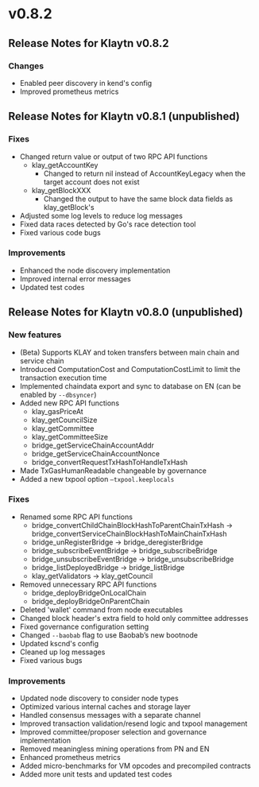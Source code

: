 # v0.8.2

## Release Notes for Klaytn v0.8.2 <a href="#release-notes-for-klaytn-v0-8-2" id="release-notes-for-klaytn-v0-8-2"></a>

### Changes <a href="#changes" id="changes"></a>

* Enabled peer discovery in kend's config
* Improved prometheus metrics

## Release Notes for Klaytn v0.8.1 (unpublished) <a href="#release-notes-for-klaytn-v0-8-1-unpublished" id="release-notes-for-klaytn-v0-8-1-unpublished"></a>

### Fixes <a href="#fixes" id="fixes"></a>

* Changed return value or output of two RPC API functions
  * klay\_getAccountKey
    * Changed to return nil instead of AccountKeyLegacy when the target account does not exist
  * klay\_getBlockXXX
    * Changed the output to have the same block data fields as klay\_getBlock's
* Adjusted some log levels to reduce log messages
* Fixed data races detected by Go's race detection tool
* Fixed various code bugs

### Improvements <a href="#improvements" id="improvements"></a>

* Enhanced the node discovery implementation
* Improved internal error messages
* Updated test codes

## Release Notes for Klaytn v0.8.0 (unpublished) <a href="#release-notes-for-klaytn-v0-8-0-unpublished" id="release-notes-for-klaytn-v0-8-0-unpublished"></a>

### New features <a href="#new-features" id="new-features"></a>

* (Beta) Supports KLAY and token transfers between main chain and service chain
* Introduced ComputationCost and ComputationCostLimit to limit the transaction execution time
* Implemented chaindata export and sync to database on EN (can be enabled by `--dbsyncer`)
* Added new RPC API functions
  * klay\_gasPriceAt
  * klay\_getCouncilSize
  * klay\_getCommittee
  * klay\_getCommitteeSize
  * bridge\_getServiceChainAccountAddr
  * bridge\_getServiceChainAccountNonce
  * bridge\_convertRequestTxHashToHandleTxHash
* Made TxGasHumanReadable changeable by governance
* Added a new txpool option `—txpool.keeplocals`

### Fixes <a href="#fixes" id="fixes"></a>

* Renamed some RPC API functions
  * bridge\_convertChildChainBlockHashToParentChainTxHash -> bridge\_convertServiceChainBlockHashToMainChainTxHash
  * bridge\_unRegisterBridge -> bridge\_deregisterBridge
  * bridge\_subscribeEventBridge -> bridge\_subscribeBridge
  * bridge\_unsubscribeEventBridge -> bridge\_unsubscribeBridge
  * bridge\_listDeployedBridge -> bridge\_listBridge
  * klay\_getValidators -> klay\_getCouncil
* Removed unnecessary RPC API functions
  * bridge\_deployBridgeOnLocalChain
  * bridge\_deployBridgeOnParentChain
* Deleted 'wallet' command from node executables
* Changed block header's extra field to hold only committee addresses
* Fixed governance configuration setting
* Changed `--baobab` flag to use Baobab’s new bootnode
* Updated kscnd's config
* Cleaned up log messages
* Fixed various bugs

### Improvements <a href="#improvements" id="improvements"></a>

* Updated node discovery to consider node types
* Optimized various internal caches and storage layer
* Handled consensus messages with a separate channel
* Improved transaction validation/resend logic and txpool management
* Improved committee/proposer selection and governance implementation
* Removed meaningless mining operations from PN and EN
* Enhanced prometheus metrics
* Added micro-benchmarks for VM opcodes and precompiled contracts
* Added more unit tests and updated test codes
